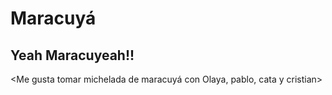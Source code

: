# Maracuyá
## Yeah Maracuyeah!!

<Me gusta tomar michelada de maracuyá con Olaya, pablo, cata y cristian>
